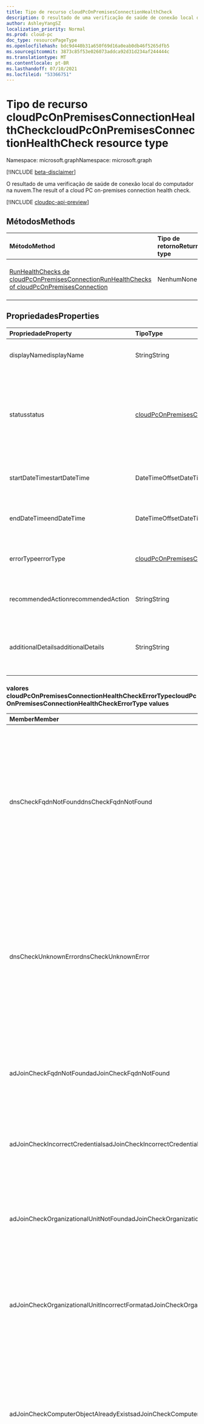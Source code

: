 ```yaml
---
title: Tipo de recurso cloudPcOnPremisesConnectionHealthCheck
description: O resultado de uma verificação de saúde de conexão local do computador na nuvem.
author: AshleyYangSZ
localization_priority: Normal
ms.prod: cloud-pc
doc_type: resourcePageType
ms.openlocfilehash: bdc9d440b31a650f69d16a0eab0db46f5265dfb5
ms.sourcegitcommit: 3873c85f53e026073addca92d31d234af244444c
ms.translationtype: MT
ms.contentlocale: pt-BR
ms.lasthandoff: 07/10/2021
ms.locfileid: "53366751"
---
```

# <a name="cloudpconpremisesconnectionhealthcheck-resource-type"></a><span data-ttu-id="5f9dd-103">Tipo de recurso cloudPcOnPremisesConnectionHealthCheck</span><span class="sxs-lookup"><span data-stu-id="5f9dd-103">cloudPcOnPremisesConnectionHealthCheck resource type</span></span>

<span data-ttu-id="5f9dd-104">Namespace: microsoft.graph</span><span class="sxs-lookup"><span data-stu-id="5f9dd-104">Namespace: microsoft.graph</span></span>

[!INCLUDE [beta-disclaimer](../../includes/beta-disclaimer.md)]

<span data-ttu-id="5f9dd-105">O resultado de uma verificação de saúde de conexão local do computador na nuvem.</span><span class="sxs-lookup"><span data-stu-id="5f9dd-105">The result of a cloud PC on-premises connection health check.</span></span>

[!INCLUDE [cloudpc-api-preview](../../includes/cloudpc-api-preview.md)]

## <a name="methods"></a><span data-ttu-id="5f9dd-106">Métodos</span><span class="sxs-lookup"><span data-stu-id="5f9dd-106">Methods</span></span>

|<span data-ttu-id="5f9dd-107">Método</span><span class="sxs-lookup"><span data-stu-id="5f9dd-107">Method</span></span>|<span data-ttu-id="5f9dd-108">Tipo de retorno</span><span class="sxs-lookup"><span data-stu-id="5f9dd-108">Return type</span></span>|<span data-ttu-id="5f9dd-109">Descrição</span><span class="sxs-lookup"><span data-stu-id="5f9dd-109">Description</span></span>|
|:---|:---|:---|
|[<span data-ttu-id="5f9dd-110">RunHealthChecks de cloudPcOnPremisesConnection</span><span class="sxs-lookup"><span data-stu-id="5f9dd-110">RunHealthChecks of cloudPcOnPremisesConnection</span></span>](../api/cloudpconpremisesconnection-runhealthcheck.md)|<span data-ttu-id="5f9dd-111">Nenhum</span><span class="sxs-lookup"><span data-stu-id="5f9dd-111">None</span></span>|<span data-ttu-id="5f9dd-112">Execute as verificações de saúde de [um cloudPcOnPremisesConnection](../resources/cloudpconpremisesconnection.md).</span><span class="sxs-lookup"><span data-stu-id="5f9dd-112">Run the health checks of a [cloudPcOnPremisesConnection](../resources/cloudpconpremisesconnection.md).</span></span>|

## <a name="properties"></a><span data-ttu-id="5f9dd-113">Propriedades</span><span class="sxs-lookup"><span data-stu-id="5f9dd-113">Properties</span></span>

|<span data-ttu-id="5f9dd-114">Propriedade</span><span class="sxs-lookup"><span data-stu-id="5f9dd-114">Property</span></span>|<span data-ttu-id="5f9dd-115">Tipo</span><span class="sxs-lookup"><span data-stu-id="5f9dd-115">Type</span></span>|<span data-ttu-id="5f9dd-116">Descrição</span><span class="sxs-lookup"><span data-stu-id="5f9dd-116">Description</span></span>|
|:---|:---|:---|
|<span data-ttu-id="5f9dd-117">displayName</span><span class="sxs-lookup"><span data-stu-id="5f9dd-117">displayName</span></span>|<span data-ttu-id="5f9dd-118">String</span><span class="sxs-lookup"><span data-stu-id="5f9dd-118">String</span></span>|<span data-ttu-id="5f9dd-119">O nome de exibição desse item de verificação de saúde.</span><span class="sxs-lookup"><span data-stu-id="5f9dd-119">The display name for this health check item.</span></span>|
|<span data-ttu-id="5f9dd-120">status</span><span class="sxs-lookup"><span data-stu-id="5f9dd-120">status</span></span>|[<span data-ttu-id="5f9dd-121">cloudPcOnPremisesConnectionStatus</span><span class="sxs-lookup"><span data-stu-id="5f9dd-121">cloudPcOnPremisesConnectionStatus</span></span>](../resources/cloudpconpremisesconnection.md#cloudpconpremisesconnectionstatus-values)|<span data-ttu-id="5f9dd-122">O status do item de verificação de saúde.</span><span class="sxs-lookup"><span data-stu-id="5f9dd-122">The status of the health check item.</span></span> <span data-ttu-id="5f9dd-123">Os valores possíveis são: `pending`, `running`, `passed`, `failed`, `unknownFutureValue`.</span><span class="sxs-lookup"><span data-stu-id="5f9dd-123">Possible values are: `pending`, `running`, `passed`, `failed`, `unknownFutureValue`.</span></span> <span data-ttu-id="5f9dd-124">Somente leitura.</span><span class="sxs-lookup"><span data-stu-id="5f9dd-124">Read-only.</span></span>|
|<span data-ttu-id="5f9dd-125">startDateTime</span><span class="sxs-lookup"><span data-stu-id="5f9dd-125">startDateTime</span></span>|<span data-ttu-id="5f9dd-126">DateTimeOffset</span><span class="sxs-lookup"><span data-stu-id="5f9dd-126">DateTimeOffset</span></span>|<span data-ttu-id="5f9dd-127">A hora de início do item de verificação de saúde.</span><span class="sxs-lookup"><span data-stu-id="5f9dd-127">The start time of the health check item.</span></span> <span data-ttu-id="5f9dd-128">Somente leitura.</span><span class="sxs-lookup"><span data-stu-id="5f9dd-128">Read-only.</span></span>|
|<span data-ttu-id="5f9dd-129">endDateTime</span><span class="sxs-lookup"><span data-stu-id="5f9dd-129">endDateTime</span></span>|<span data-ttu-id="5f9dd-130">DateTimeOffset</span><span class="sxs-lookup"><span data-stu-id="5f9dd-130">DateTimeOffset</span></span>|<span data-ttu-id="5f9dd-131">A hora de término do item de verificação de saúde.</span><span class="sxs-lookup"><span data-stu-id="5f9dd-131">The end time of the health check item.</span></span> <span data-ttu-id="5f9dd-132">Somente leitura.</span><span class="sxs-lookup"><span data-stu-id="5f9dd-132">Read-only.</span></span>|
|<span data-ttu-id="5f9dd-133">errorType</span><span class="sxs-lookup"><span data-stu-id="5f9dd-133">errorType</span></span>|[<span data-ttu-id="5f9dd-134">cloudPcOnPremisesConnectionHealthCheckErrorType</span><span class="sxs-lookup"><span data-stu-id="5f9dd-134">cloudPcOnPremisesConnectionHealthCheckErrorType</span></span>](#cloudpconpremisesconnectionhealthcheckerrortype-values)|<span data-ttu-id="5f9dd-135">O tipo de erro que ocorreu durante essa verificação de saúde.</span><span class="sxs-lookup"><span data-stu-id="5f9dd-135">The type of error that occurred during this health check.</span></span>|
|<span data-ttu-id="5f9dd-136">recommendedAction</span><span class="sxs-lookup"><span data-stu-id="5f9dd-136">recommendedAction</span></span>|<span data-ttu-id="5f9dd-137">String</span><span class="sxs-lookup"><span data-stu-id="5f9dd-137">String</span></span>|<span data-ttu-id="5f9dd-138">A ação recomendada para corrigir o erro correspondente.</span><span class="sxs-lookup"><span data-stu-id="5f9dd-138">The recommended action to fix the corresponding error.</span></span>|
|<span data-ttu-id="5f9dd-139">additionalDetails</span><span class="sxs-lookup"><span data-stu-id="5f9dd-139">additionalDetails</span></span>|<span data-ttu-id="5f9dd-140">String</span><span class="sxs-lookup"><span data-stu-id="5f9dd-140">String</span></span>|<span data-ttu-id="5f9dd-141">Detalhes adicionais sobre a verificação de saúde ou a ação recomendada.</span><span class="sxs-lookup"><span data-stu-id="5f9dd-141">Additional details about the health check or the recommended action.</span></span>|

### <a name="cloudpconpremisesconnectionhealthcheckerrortype-values"></a><span data-ttu-id="5f9dd-142">valores cloudPcOnPremisesConnectionHealthCheckErrorType</span><span class="sxs-lookup"><span data-stu-id="5f9dd-142">cloudPcOnPremisesConnectionHealthCheckErrorType values</span></span>

|<span data-ttu-id="5f9dd-143">Member</span><span class="sxs-lookup"><span data-stu-id="5f9dd-143">Member</span></span>|<span data-ttu-id="5f9dd-144">Descrição</span><span class="sxs-lookup"><span data-stu-id="5f9dd-144">Description</span></span>|
|:---|:---|
|<span data-ttu-id="5f9dd-145">dnsCheckFqdnNotFound</span><span class="sxs-lookup"><span data-stu-id="5f9dd-145">dnsCheckFqdnNotFound</span></span>|<span data-ttu-id="5f9dd-146">A resolução DNS falhou para o nome de domínio.</span><span class="sxs-lookup"><span data-stu-id="5f9dd-146">The DNS resolution failed for the domain name.</span></span> <span data-ttu-id="5f9dd-147">Possíveis causas de erro: 1.</span><span class="sxs-lookup"><span data-stu-id="5f9dd-147">Possible error causes: 1.</span></span> <span data-ttu-id="5f9dd-148">O servidor DNS do Azure vNet especificado não pode resolver o nome de domínio.</span><span class="sxs-lookup"><span data-stu-id="5f9dd-148">The specified Azure vNet's DNS server can't resolve the domain name.</span></span> <span data-ttu-id="5f9dd-149">Atualize a vNet com um servidor DNS apropriado; 2.</span><span class="sxs-lookup"><span data-stu-id="5f9dd-149">Please update the vNet with an appropriate DNS server; 2.</span></span> <span data-ttu-id="5f9dd-150">O nome de domínio fornecido não existe ou não está correto.</span><span class="sxs-lookup"><span data-stu-id="5f9dd-150">The domain name provided doesn't exist or isn't correct.</span></span> <span data-ttu-id="5f9dd-151">Atualize a conexão de rede local com o nome de domínio correto.</span><span class="sxs-lookup"><span data-stu-id="5f9dd-151">Please update the on-premises network connection with the correct domain name.</span></span> <span data-ttu-id="5f9dd-152">Verifique se a vNet definida na conexão de rede local pode resolver o nome de domínio.</span><span class="sxs-lookup"><span data-stu-id="5f9dd-152">Please make sure that the vNet defined in the on-premises network connection can resolve the domain name.</span></span>|
|<span data-ttu-id="5f9dd-153">dnsCheckUnknownError</span><span class="sxs-lookup"><span data-stu-id="5f9dd-153">dnsCheckUnknownError</span></span>|<span data-ttu-id="5f9dd-154">A resolução DNS falhou para o nome de domínio.</span><span class="sxs-lookup"><span data-stu-id="5f9dd-154">The DNS resolution failed for the domain name.</span></span> <span data-ttu-id="5f9dd-155">Possíveis causas de erro: 1.</span><span class="sxs-lookup"><span data-stu-id="5f9dd-155">Possible error causes: 1.</span></span> <span data-ttu-id="5f9dd-156">O servidor DNS do Azure vNet especificado não pode resolver o nome de domínio.</span><span class="sxs-lookup"><span data-stu-id="5f9dd-156">The specified Azure vNet's DNS server can't resolve the domain name.</span></span> <span data-ttu-id="5f9dd-157">Atualize a vNet com um servidor DNS apropriado; 2.</span><span class="sxs-lookup"><span data-stu-id="5f9dd-157">Please update the vNet with an appropriate DNS server; 2.</span></span> <span data-ttu-id="5f9dd-158">O nome de domínio fornecido não existe ou não está correto.</span><span class="sxs-lookup"><span data-stu-id="5f9dd-158">The domain name provided doesn't exist or isn't correct.</span></span> <span data-ttu-id="5f9dd-159">Atualize a conexão de rede local com o nome de domínio correto.</span><span class="sxs-lookup"><span data-stu-id="5f9dd-159">Please update the on-premises network connection with the correct domain name.</span></span> <span data-ttu-id="5f9dd-160">Verifique se a vNet definida na conexão de rede local pode resolver o nome de domínio.</span><span class="sxs-lookup"><span data-stu-id="5f9dd-160">Please make sure that the vNet defined in the on-premises network connection can resolve the domain name.</span></span>|
|<span data-ttu-id="5f9dd-161">adJoinCheckFqdnNotFound</span><span class="sxs-lookup"><span data-stu-id="5f9dd-161">adJoinCheckFqdnNotFound</span></span>|<span data-ttu-id="5f9dd-162">A verificação de junção de domínio falhou porque o nome de domínio não pôde ser encontrado.</span><span class="sxs-lookup"><span data-stu-id="5f9dd-162">The domain join check failed because the domain name couldn't be found.</span></span> <span data-ttu-id="5f9dd-163">Verifique se um controlador de domínio para o nome de domínio pode ser contatado pela vNet definida na conexão de rede local.</span><span class="sxs-lookup"><span data-stu-id="5f9dd-163">Please make sure a domain controller for the domain name can be contacted by the vNet defined in the on-premises network connection.</span></span>|
|<span data-ttu-id="5f9dd-164">adJoinCheckIncorrectCredentials</span><span class="sxs-lookup"><span data-stu-id="5f9dd-164">adJoinCheckIncorrectCredentials</span></span>|<span data-ttu-id="5f9dd-165">A verificação de junção de domínio falhou porque as credenciais fornecidas para o domínio não estão corretas.</span><span class="sxs-lookup"><span data-stu-id="5f9dd-165">The domain join check failed because the credentials provided for the domain aren't correct.</span></span> <span data-ttu-id="5f9dd-166">Atualize a conexão de rede local com credenciais corretas.</span><span class="sxs-lookup"><span data-stu-id="5f9dd-166">Please update the on-premises network connection with correct credentials.</span></span>|
|<span data-ttu-id="5f9dd-167">adJoinCheckOrganizationalUnitNotFound</span><span class="sxs-lookup"><span data-stu-id="5f9dd-167">adJoinCheckOrganizationalUnitNotFound</span></span>|<span data-ttu-id="5f9dd-168">A verificação de junção de domínio falhou porque a unidade organizacional (OU) não pode ser encontrada.</span><span class="sxs-lookup"><span data-stu-id="5f9dd-168">The domain join check failed because the organizational unit (OU) can't be found.</span></span> <span data-ttu-id="5f9dd-169">Forneça uma UO no domínio.</span><span class="sxs-lookup"><span data-stu-id="5f9dd-169">Please provide an OU in the domain.</span></span> <span data-ttu-id="5f9dd-170">A UO deve estar no formato de nome diferenciado.</span><span class="sxs-lookup"><span data-stu-id="5f9dd-170">The OU must be in distinguished name format.</span></span> <span data-ttu-id="5f9dd-171">Formato de exemplo: "OU=OU1,OU=OU2,OU=OU3,DC=DC1".</span><span class="sxs-lookup"><span data-stu-id="5f9dd-171">Example format: “OU=OU1,OU=OU2,OU=OU3,DC=DC1”.</span></span>|
|<span data-ttu-id="5f9dd-172">adJoinCheckOrganizationalUnitIncorrectFormat</span><span class="sxs-lookup"><span data-stu-id="5f9dd-172">adJoinCheckOrganizationalUnitIncorrectFormat</span></span>|<span data-ttu-id="5f9dd-173">A verificação de junção de domínio falhou porque a unidade organizacional (OU) não pode ser encontrada.</span><span class="sxs-lookup"><span data-stu-id="5f9dd-173">The domain join check failed because the organizational unit (OU) can't be found.</span></span> <span data-ttu-id="5f9dd-174">Forneça uma UO no domínio.</span><span class="sxs-lookup"><span data-stu-id="5f9dd-174">Please provide an OU in the domain.</span></span> <span data-ttu-id="5f9dd-175">A UO deve estar no formato de nome diferenciado.</span><span class="sxs-lookup"><span data-stu-id="5f9dd-175">The OU must be in distinguished name format.</span></span> <span data-ttu-id="5f9dd-176">Formato de exemplo: "OU=OU1,OU=OU2,OU=OU3,DC=DC1".</span><span class="sxs-lookup"><span data-stu-id="5f9dd-176">Example format: “OU=OU1,OU=OU2,OU=OU3,DC=DC1”.</span></span>|
|<span data-ttu-id="5f9dd-177">adJoinCheckComputerObjectAlreadyExists</span><span class="sxs-lookup"><span data-stu-id="5f9dd-177">adJoinCheckComputerObjectAlreadyExists</span></span>|<span data-ttu-id="5f9dd-178">A conta do computador não pode ser encontrada na unidade organizacional (OU) fornecida na conexão de rede local, mas o nome do computador já existe no domínio.</span><span class="sxs-lookup"><span data-stu-id="5f9dd-178">The computer account can't be found in the organizational unit (OU) provided in the on-premises network connection but the computer name already exists in the domain.</span></span> <span data-ttu-id="5f9dd-179">Isso geralmente ocorre depois que o objeto do computador foi movido para fora da UO configurada na conexão de rede local.</span><span class="sxs-lookup"><span data-stu-id="5f9dd-179">This often occurs after the computer object was moved out of the OU configured in the on-premises network connection.</span></span> <span data-ttu-id="5f9dd-180">Mova o objeto do computador de volta para a UO de destino.</span><span class="sxs-lookup"><span data-stu-id="5f9dd-180">Please move the computer object back to the target OU.</span></span>|
|<span data-ttu-id="5f9dd-181">adJoinCheckAccessDenied</span><span class="sxs-lookup"><span data-stu-id="5f9dd-181">adJoinCheckAccessDenied</span></span>|<span data-ttu-id="5f9dd-182">A verificação de junção de domínio falhou porque a conta de usuário fornecida não tem permissões suficientes para ingressar no domínio.</span><span class="sxs-lookup"><span data-stu-id="5f9dd-182">The domain join check failed because the user account provided doesn't have sufficient permissions to join the domain.</span></span> <span data-ttu-id="5f9dd-183">Verifique se a conta fornecida tem permissões suficientes ou altere a conta de usuário definida nas propriedades de conexão de rede local.</span><span class="sxs-lookup"><span data-stu-id="5f9dd-183">Please make sure that the account provided has sufficient permissions or change the user account defined in the on-premises network connection properties.</span></span> <span data-ttu-id="5f9dd-184">Permissões necessárias: Criar *objetos de computador e* Excluir objetos de *computador*.</span><span class="sxs-lookup"><span data-stu-id="5f9dd-184">Permissions needed: *Create computer objects* and *Delete computer objects*.</span></span>|
|<span data-ttu-id="5f9dd-185">adJoinCheckUnknownError</span><span class="sxs-lookup"><span data-stu-id="5f9dd-185">adJoinCheckUnknownError</span></span>|<span data-ttu-id="5f9dd-186">A verificação de junção de domínio falhou devido a um erro desconhecido.</span><span class="sxs-lookup"><span data-stu-id="5f9dd-186">The domain join check failed due to an unknown error.</span></span> <span data-ttu-id="5f9dd-187">Certifique-se de que a conexão de rede local possa ingressar com êxito no domínio usando os detalhes fornecidos.</span><span class="sxs-lookup"><span data-stu-id="5f9dd-187">Please make sure that the on-premises network connection can successfully join the domain using the details provided.</span></span>|
|<span data-ttu-id="5f9dd-188">endpointConnectivityCheckCloudPcUrlNotAllowListed</span><span class="sxs-lookup"><span data-stu-id="5f9dd-188">endpointConnectivityCheckCloudPcUrlNotAllowListed</span></span>|<span data-ttu-id="5f9dd-189">Durante o provisionamento, uma ou mais URLs necessárias não puderam ser contatadas.</span><span class="sxs-lookup"><span data-stu-id="5f9dd-189">During provisioning, one or more required URLs couldn't be contacted.</span></span> <span data-ttu-id="5f9dd-190">Verifique se todas as URLs necessárias são permitidas por meio dos firewalls e proxies.</span><span class="sxs-lookup"><span data-stu-id="5f9dd-190">Please make sure that all of the required URLs are allowed through the firewalls and proxies.</span></span>|
|<span data-ttu-id="5f9dd-191">endpointConnectivityCheckWVDUrlNotAllowListed</span><span class="sxs-lookup"><span data-stu-id="5f9dd-191">endpointConnectivityCheckWVDUrlNotAllowListed</span></span>|<span data-ttu-id="5f9dd-192">Durante o provisionamento, uma ou mais URLs WVD necessárias não puderam ser contatadas.</span><span class="sxs-lookup"><span data-stu-id="5f9dd-192">During provisioning, one or more required WVD URLs couldn't be contacted.</span></span> <span data-ttu-id="5f9dd-193">Verifique se todas as URLs necessárias são permitidas por meio dos firewalls e proxies.</span><span class="sxs-lookup"><span data-stu-id="5f9dd-193">Please make sure that all of the required URLs are allowed through the firewalls and proxies.</span></span>|
|<span data-ttu-id="5f9dd-194">endpointConnectivityCheckIntuneUrlNotAllowListed</span><span class="sxs-lookup"><span data-stu-id="5f9dd-194">endpointConnectivityCheckIntuneUrlNotAllowListed</span></span>|<span data-ttu-id="5f9dd-195">Durante o provisionamento, uma ou mais URLs necessárias do Intune não puderam ser contatadas.</span><span class="sxs-lookup"><span data-stu-id="5f9dd-195">During provisioning, one or more required Intune URLs couldn’t be contacted.</span></span> <span data-ttu-id="5f9dd-196">Verifique se todas as URLs necessárias são permitidas por meio dos firewalls e proxies.</span><span class="sxs-lookup"><span data-stu-id="5f9dd-196">Please make sure that all of the required URLs are allowed through the firewalls and proxies.</span></span>|
|<span data-ttu-id="5f9dd-197">endpointConnectivityCheckUnknownError</span><span class="sxs-lookup"><span data-stu-id="5f9dd-197">endpointConnectivityCheckUnknownError</span></span>|<span data-ttu-id="5f9dd-198">Durante o provisionamento, uma ou mais URLs necessárias não puderam ser contatadas.</span><span class="sxs-lookup"><span data-stu-id="5f9dd-198">During provisioning, one or more required URLs couldn't be contacted.</span></span> <span data-ttu-id="5f9dd-199">Verifique se todas as URLs necessárias são permitidas por meio dos firewalls e proxies.</span><span class="sxs-lookup"><span data-stu-id="5f9dd-199">Please make sure that all of the required URLs are allowed through the firewalls and proxies.</span></span>|
|<span data-ttu-id="5f9dd-200">azureAdDeviceSyncCheckDeviceNotFound</span><span class="sxs-lookup"><span data-stu-id="5f9dd-200">azureAdDeviceSyncCheckDeviceNotFound</span></span>|<span data-ttu-id="5f9dd-201">O objeto do computador do computador na nuvem não pode ser encontrado no Azure Active Directory (Azure AD).</span><span class="sxs-lookup"><span data-stu-id="5f9dd-201">The cloud PC computer object can't be found in Azure Active Directory (Azure AD).</span></span> <span data-ttu-id="5f9dd-202">Certifique-se de que a conexão do Azure AD funcione e sincronize com frequência para que os objetos do computador do computador na nuvem sejam sincronizados com o Azure AD.</span><span class="sxs-lookup"><span data-stu-id="5f9dd-202">Please make sure that Azure AD connect works and syncs frequently so that the cloud PC computer objects are synced to Azure AD.</span></span> <span data-ttu-id="5f9dd-203">A sincronização de dispositivos do Azure AD deve ser habilitada e sincronizada nos últimos 60 minutos.</span><span class="sxs-lookup"><span data-stu-id="5f9dd-203">Azure AD device sync must be enabled and synced within the last 60 minutes.</span></span>|
|<span data-ttu-id="5f9dd-204">azureAdDeviceSyncCheckLongSyncCircle</span><span class="sxs-lookup"><span data-stu-id="5f9dd-204">azureAdDeviceSyncCheckLongSyncCircle</span></span>|<span data-ttu-id="5f9dd-205">A verificação se o objeto do computador do computador na nuvem foi sincronizado com Azure Active Directory (Azure AD) foi o tempo de tempo. Certifique-se de que a conexão do Azure AD funcione e sincronize com frequência para que os objetos do computador do computador na nuvem sejam sincronizados com o Azure AD.</span><span class="sxs-lookup"><span data-stu-id="5f9dd-205">The check whether the cloud PC computer object has been synced to Azure Active Directory (Azure AD) has timed out. Please make sure that Azure AD connect works and syncs frequently so that the cloud PC computer objects are synced to Azure AD.</span></span> <span data-ttu-id="5f9dd-206">A sincronização de dispositivos do Azure AD deve ser habilitada e sincronizada nos últimos 60 minutos.</span><span class="sxs-lookup"><span data-stu-id="5f9dd-206">Azure AD device sync must be enabled and synced within the last 60 minutes.</span></span>|
|<span data-ttu-id="5f9dd-207">azureAdDeviceSyncCheckUnknownError</span><span class="sxs-lookup"><span data-stu-id="5f9dd-207">azureAdDeviceSyncCheckUnknownError</span></span>|<span data-ttu-id="5f9dd-208">Falha na Azure Active Directory de conectividade híbrida (Azure AD).</span><span class="sxs-lookup"><span data-stu-id="5f9dd-208">Hybrid Azure Active Directory (Azure AD) connectivity check failed.</span></span> <span data-ttu-id="5f9dd-209">Certifique-se de que a conexão do Azure AD funcione e sincronize com frequência para que os objetos do computador do computador na nuvem sejam sincronizados com o Azure AD.</span><span class="sxs-lookup"><span data-stu-id="5f9dd-209">Please make sure that Azure AD connect works and syncs frequently so that the cloud PC computer objects are synced to Azure AD.</span></span> <span data-ttu-id="5f9dd-210">A sincronização de dispositivos do Azure AD deve ser habilitada e sincronizada nos últimos 60 minutos.</span><span class="sxs-lookup"><span data-stu-id="5f9dd-210">Azure AD device sync must be enabled and synced within the last 60 minutes.</span></span>|
|<span data-ttu-id="5f9dd-211">resourceAvailabilityCheckNoSubnetIP</span><span class="sxs-lookup"><span data-stu-id="5f9dd-211">resourceAvailabilityCheckNoSubnetIP</span></span>|<span data-ttu-id="5f9dd-212">A sub-rede fornecida não tem endereços IP disponíveis.</span><span class="sxs-lookup"><span data-stu-id="5f9dd-212">The subnet provided doesn't have IP addresses available.</span></span> <span data-ttu-id="5f9dd-213">Verifique se a sub-rede fornecida na conexão de rede local tem endereços IP suficientes disponíveis.</span><span class="sxs-lookup"><span data-stu-id="5f9dd-213">Please make sure that the subnet provided in the on-premises network connection has sufficient IP addresses available.</span></span> <span data-ttu-id="5f9dd-214">Expanda a sub-rede selecionada atual ou selecione uma sub-rede diferente a ser usada para provisionamento.</span><span class="sxs-lookup"><span data-stu-id="5f9dd-214">Please expand the current selected subnet or select a different subnet to be used for provisioning.</span></span>|
|<span data-ttu-id="5f9dd-215">resourceAvailabilityCheckSubscriptionDisabled</span><span class="sxs-lookup"><span data-stu-id="5f9dd-215">resourceAvailabilityCheckSubscriptionDisabled</span></span>|<span data-ttu-id="5f9dd-216">A assinatura do Azure fornecida está desabilitada.</span><span class="sxs-lookup"><span data-stu-id="5f9dd-216">The Azure subscription provided is disabled.</span></span> <span data-ttu-id="5f9dd-217">Verifique se a assinatura do Azure está habilitada e disponível para provisionamento.</span><span class="sxs-lookup"><span data-stu-id="5f9dd-217">Please make sure that the Azure subscription is enabled and available for provisioning.</span></span>|
|<span data-ttu-id="5f9dd-218">resourceAvailabilityCheckAzurePolicyViolation</span><span class="sxs-lookup"><span data-stu-id="5f9dd-218">resourceAvailabilityCheckAzurePolicyViolation</span></span>|<span data-ttu-id="5f9dd-219">A assinatura do Azure fornecida não pode ser encontrada.</span><span class="sxs-lookup"><span data-stu-id="5f9dd-219">The Azure subscription provided can't be found.</span></span> <span data-ttu-id="5f9dd-220">Verifique se a assinatura do Azure está disponível para provisionamento.</span><span class="sxs-lookup"><span data-stu-id="5f9dd-220">Please ensure that the Azure subscription is available for provisioning.</span></span>|
|<span data-ttu-id="5f9dd-221">resourceAvailabilityCheckSubscriptionNotFound</span><span class="sxs-lookup"><span data-stu-id="5f9dd-221">resourceAvailabilityCheckSubscriptionNotFound</span></span>|<span data-ttu-id="5f9dd-222">A assinatura do Azure fornecida não pode ser acessada.</span><span class="sxs-lookup"><span data-stu-id="5f9dd-222">The Azure subscription provided can't be accessed.</span></span> <span data-ttu-id="5f9dd-223">Verifique se a assinatura do Azure está disponível para provisionamento.</span><span class="sxs-lookup"><span data-stu-id="5f9dd-223">Please ensure that the Azure subscription is available for provisioning.</span></span>|
|<span data-ttu-id="5f9dd-224">resourceAvailabilityCheckSubscriptionTransferred</span><span class="sxs-lookup"><span data-stu-id="5f9dd-224">resourceAvailabilityCheckSubscriptionTransferred</span></span>|<span data-ttu-id="5f9dd-225">A assinatura do Azure fornecida não pode ser acessada.</span><span class="sxs-lookup"><span data-stu-id="5f9dd-225">The Azure subscription provided can't be accessed.</span></span> <span data-ttu-id="5f9dd-226">Verifique se a assinatura do Azure está disponível para provisionamento.</span><span class="sxs-lookup"><span data-stu-id="5f9dd-226">Please ensure that the Azure subscription is available for provisioning.</span></span>|
|<span data-ttu-id="5f9dd-227">resourceAvailabilityCheckGeneralSubscriptionError</span><span class="sxs-lookup"><span data-stu-id="5f9dd-227">resourceAvailabilityCheckGeneralSubscriptionError</span></span>|<span data-ttu-id="5f9dd-228">Uma política do Azure está restringindo a criação de recursos.</span><span class="sxs-lookup"><span data-stu-id="5f9dd-228">An Azure policy is restricting the creation of resources.</span></span> <span data-ttu-id="5f9dd-229">Verifique se não há nenhuma política do Azure que restrinja a criação de recursos no grupo de assinaturas e/ou recursos.</span><span class="sxs-lookup"><span data-stu-id="5f9dd-229">Please ensure that there is no Azure policy that restricts creating resources in the subscription and/or resource group.</span></span>|
|<span data-ttu-id="5f9dd-230">resourceAvailabilityCheckUnsupportedVNetRegion</span><span class="sxs-lookup"><span data-stu-id="5f9dd-230">resourceAvailabilityCheckUnsupportedVNetRegion</span></span>|<span data-ttu-id="5f9dd-231">O vNet selecionado está localizado em uma região sem suporte.</span><span class="sxs-lookup"><span data-stu-id="5f9dd-231">The selected vNet is located in an unsupported region.</span></span> <span data-ttu-id="5f9dd-232">Verifique se o vNet selecionado está localizado em uma região com suporte.</span><span class="sxs-lookup"><span data-stu-id="5f9dd-232">Please ensure that the selected vNet is located in a supported region.</span></span>|
|<span data-ttu-id="5f9dd-233">resourceAvailabilityCheckUnknownError</span><span class="sxs-lookup"><span data-stu-id="5f9dd-233">resourceAvailabilityCheckUnknownError</span></span>|<span data-ttu-id="5f9dd-234">A verificação de disponibilidade de recursos do Azure falhou devido a um erro desconhecido.</span><span class="sxs-lookup"><span data-stu-id="5f9dd-234">The resource availability check for Azure resources failed due to an unknown error.</span></span> <span data-ttu-id="5f9dd-235">Verifique se todos os recursos do Azure atendem aos pré-requisitos.</span><span class="sxs-lookup"><span data-stu-id="5f9dd-235">Please ensure that all Azure resources meet the prerequisites.</span></span>|
|<span data-ttu-id="5f9dd-236">permissionCheckNoSubscriptionReaderRole</span><span class="sxs-lookup"><span data-stu-id="5f9dd-236">permissionCheckNoSubscriptionReaderRole</span></span>|<span data-ttu-id="5f9dd-237">A entidade de serviço de computador na nuvem não tem permissões suficientes na assinatura do Azure.</span><span class="sxs-lookup"><span data-stu-id="5f9dd-237">The cloud PC service principal doesn't have sufficient permissions on the Azure subscription.</span></span> <span data-ttu-id="5f9dd-238">Certifique-se de que a entidade de serviço do computador na nuvem tenha as *permissões Reader* na assinatura.</span><span class="sxs-lookup"><span data-stu-id="5f9dd-238">Please make sure that the cloud PC service principal has the *Reader* permissions on the subscription.</span></span>|
|<span data-ttu-id="5f9dd-239">permissionCheckNoResourceGroupOwnerRole</span><span class="sxs-lookup"><span data-stu-id="5f9dd-239">permissionCheckNoResourceGroupOwnerRole</span></span>|<span data-ttu-id="5f9dd-240">A entidade de serviço de computador na nuvem não tem permissões suficientes no grupo de recursos do Azure.</span><span class="sxs-lookup"><span data-stu-id="5f9dd-240">The cloud PC service principal doesn't have sufficient permissions on the Azure resource group.</span></span> <span data-ttu-id="5f9dd-241">Verifique se a entidade de serviço do computador na nuvem tem as *permissões Owner* no grupo de recursos.</span><span class="sxs-lookup"><span data-stu-id="5f9dd-241">Please make sure that the cloud PC service principal has the *Owner* permissions on the resource group.</span></span> |
|<span data-ttu-id="5f9dd-242">permissionCheckNoVNetContributorRole</span><span class="sxs-lookup"><span data-stu-id="5f9dd-242">permissionCheckNoVNetContributorRole</span></span>|<span data-ttu-id="5f9dd-243">A entidade de serviço de computador na nuvem não tem permissões suficientes na vNet do Azure.</span><span class="sxs-lookup"><span data-stu-id="5f9dd-243">The cloud PC service principal doesn't have sufficient permissions on the Azure vNet.</span></span> <span data-ttu-id="5f9dd-244">Verifique se o serviço de computador na nuvem tem as *permissões do* colaborador de rede na vNet.</span><span class="sxs-lookup"><span data-stu-id="5f9dd-244">Please make sure that the cloud PC service has the *Network contributor* permissions on the vNet.</span></span>|
|<span data-ttu-id="5f9dd-245">permissionCheckUnknownError</span><span class="sxs-lookup"><span data-stu-id="5f9dd-245">permissionCheckUnknownError</span></span>|<span data-ttu-id="5f9dd-246">A entidade de serviço de computador na nuvem não tem permissões suficientes.</span><span class="sxs-lookup"><span data-stu-id="5f9dd-246">The cloud PC service principal doesn't have sufficient permissions.</span></span> <span data-ttu-id="5f9dd-247">Verifique se a entidade de serviço do computador na nuvem recebe permissões suficientes do Azure.</span><span class="sxs-lookup"><span data-stu-id="5f9dd-247">Please make sure that the cloud PC service principal is granted sufficient Azure permissions.</span></span>|
|<span data-ttu-id="5f9dd-248">internalServerErrorDeploymentCanceled</span><span class="sxs-lookup"><span data-stu-id="5f9dd-248">internalServerErrorDeploymentCanceled</span></span>|<span data-ttu-id="5f9dd-249">A implantação foi cancelada.</span><span class="sxs-lookup"><span data-stu-id="5f9dd-249">The deployment was canceled.</span></span> <span data-ttu-id="5f9dd-250">Tente novamente mais tarde.</span><span class="sxs-lookup"><span data-stu-id="5f9dd-250">Please try again later.</span></span> <span data-ttu-id="5f9dd-251">Se o problema persistir, entre em contato com o suporte.</span><span class="sxs-lookup"><span data-stu-id="5f9dd-251">If the problem persists, please contact support.</span></span>|
|<span data-ttu-id="5f9dd-252">internalServerErrorAllocateResourceFailed</span><span class="sxs-lookup"><span data-stu-id="5f9dd-252">internalServerErrorAllocateResourceFailed</span></span>|<span data-ttu-id="5f9dd-253">A alocação de recursos falhou.</span><span class="sxs-lookup"><span data-stu-id="5f9dd-253">The allocation of resources failed.</span></span> <span data-ttu-id="5f9dd-254">Tente novamente mais tarde.</span><span class="sxs-lookup"><span data-stu-id="5f9dd-254">Please try again later.</span></span> <span data-ttu-id="5f9dd-255">Se o problema persistir, entre em contato com o suporte.</span><span class="sxs-lookup"><span data-stu-id="5f9dd-255">If the problem persists, please contact support.</span></span>|
|<span data-ttu-id="5f9dd-256">internalServerErrorVMDeploymentTimeout</span><span class="sxs-lookup"><span data-stu-id="5f9dd-256">internalServerErrorVMDeploymentTimeout</span></span>|<span data-ttu-id="5f9dd-257">O tempo de implantação da máquina virtual foi o tempo de implantação. Tente novamente mais tarde.</span><span class="sxs-lookup"><span data-stu-id="5f9dd-257">The virtual machine deployment timed out. Please try again later.</span></span> <span data-ttu-id="5f9dd-258">Se o problema persistir, entre em contato com o suporte.</span><span class="sxs-lookup"><span data-stu-id="5f9dd-258">If the problem persists, please contact support.</span></span>|
|<span data-ttu-id="5f9dd-259">internalServerErrorUnableToRunDscScript</span><span class="sxs-lookup"><span data-stu-id="5f9dd-259">internalServerErrorUnableToRunDscScript</span></span>|<span data-ttu-id="5f9dd-260">Durante o provisionamento, alguns scripts DSC do PowerShell são executados no computador de nuvem.</span><span class="sxs-lookup"><span data-stu-id="5f9dd-260">During provisioning, some PowerShell DSC scripts are executed on the cloud PC.</span></span> <span data-ttu-id="5f9dd-261">Não é possível baixar esses scripts DSC ou executá-los durante a verificação de saúde.</span><span class="sxs-lookup"><span data-stu-id="5f9dd-261">Unable to either download these DSC scripts or execute them during the health check.</span></span> <span data-ttu-id="5f9dd-262">Verifique se a vNet tem acesso irrestrito aos pontos de extremidade necessários, e o PowerShell não está bloqueado no ambiente ou na Política de Grupo.</span><span class="sxs-lookup"><span data-stu-id="5f9dd-262">Please ensure vNet has unrestricted access to the required endpoints, and PowerShell isn't blocked in the environment or Group Policy.</span></span>|
|<span data-ttu-id="5f9dd-263">internalServerUnknownError</span><span class="sxs-lookup"><span data-stu-id="5f9dd-263">internalServerUnknownError</span></span>|<span data-ttu-id="5f9dd-264">O provisionamento falhou devido a um erro interno.</span><span class="sxs-lookup"><span data-stu-id="5f9dd-264">The provisioning has failed due to an internal error.</span></span> <span data-ttu-id="5f9dd-265">Entre em contato com o suporte ao cliente.</span><span class="sxs-lookup"><span data-stu-id="5f9dd-265">Please contact customer support.</span></span>|

## <a name="relationships"></a><span data-ttu-id="5f9dd-266">Relações</span><span class="sxs-lookup"><span data-stu-id="5f9dd-266">Relationships</span></span>

<span data-ttu-id="5f9dd-267">Nenhum</span><span class="sxs-lookup"><span data-stu-id="5f9dd-267">None.</span></span>

## <a name="json-representation"></a><span data-ttu-id="5f9dd-268">Representação JSON</span><span class="sxs-lookup"><span data-stu-id="5f9dd-268">JSON representation</span></span>

<span data-ttu-id="5f9dd-269">Veja a seguir uma representação JSON do recurso.</span><span class="sxs-lookup"><span data-stu-id="5f9dd-269">The following is a JSON representation of the resource.</span></span>
<!-- {
  "blockType": "resource",
  "@odata.type": "microsoft.graph.cloudPcOnPremisesConnectionHealthCheck"
}
-->

``` json
{
  "@odata.type": "#microsoft.graph.cloudPcOnPremisesConnectionHealthCheck",
  "displayName": "String",
  "status": "String",
  "startDateTime": "String (timestamp)",
  "endDateTime": "String (timestamp)",
  "errorType": "String",
  "recommendedAction": "String",
  "additionalDetails": "String"
}
```

